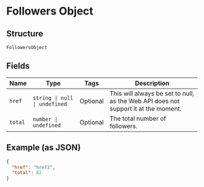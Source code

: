 
# Followers Object

## Structure

`FollowersObject`

## Fields

| Name | Type | Tags | Description |
|  --- | --- | --- | --- |
| `href` | `string \| null \| undefined` | Optional | This will always be set to null, as the Web API does not support it at the moment. |
| `total` | `number \| undefined` | Optional | The total number of followers. |

## Example (as JSON)

```json
{
  "href": "href2",
  "total": 82
}
```

